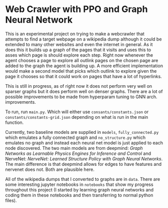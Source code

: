 # Web Crawler with PPO and Graph Neural Network
This is an experimental project on trying to make a webcrawler that attempts to find a target webpage on a wikipedia dump although
it could be extended to many other websites and even the internet in general. 
As it does this it builds up a graph of the pages that it visits and uses this to asses which page is should explore
each step. Right now whenever the agent chooses a page to explore all outlink pages on the chosen page are added to the graph the agent
is building up. A more efficient implementation would make a second model that picks which outlink to explore given the
page it chooses so that it could work on pages that have a lot of hyperlinks.

This is still in progress, as of right now it does not perform very well on sparser graphs but it does perform well
on denser graphs. There are a lot of possible improvements to be made from hyperparam tuning to GNN arch. improvements.

To run, run `main.py`. Which will either use `consants/constants.json` or `constants/constants-grid.json` depending on what
is run in the main function.

Currently, two baseline models are supplied in `models`, `fully_connected.py` which emulates a fully connected graph and
`no_structure.py` which emulates no graph and instead each neural net model is just applied to each node discovered.
The two main models are from deepmind: _Graph Networks as Learnable Physics Engines for Inference and Control_ and
NerveNet:  _NerveNet: Learned Structure Policy with Graph Neural Networks_. The main difference is that deepmind 
allows for edges to have features and nervenet does not. Both are plausible here. 

All of the wikipedia dumps that I converted to graphs are in `data`. There are some interesting jupyter notebooks in
`notebooks` that show my progress throughout this project (I started by learning graph neural networks and coding
them in these notebooks and then transferring to normal python files). 